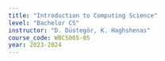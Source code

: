 ```yaml
---
title: "Introduction to Computing Science"
level: "Bachelor CS"
instructor: "D. Düstegör, K. Haghshenas"
course_code: WBCS005-05
year: 2023-2024
---
```

